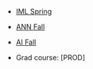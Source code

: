 
* [IML Spring](https://github.com/tatpongkatanyukul/ANN/blob/main/2023/IML.md)
* [ANN Fall](https://github.com/tatpongkatanyukul/ANN/blob/main/2023/ANN.md)
* [AI Fall](https://github.com/tatpongkatanyukul/ANN/blob/main/2023/AI.md)

* Grad course: [PROD]

